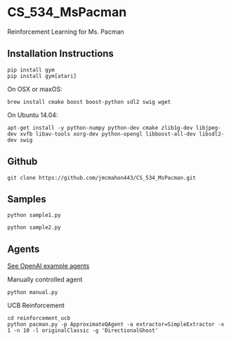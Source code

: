 # CS_534_MsPacman
Reinforcement Learning for Ms. Pacman

## Installation Instructions
```
pip install gym
pip install gym[atari]
```

On OSX or maxOS:
```
brew install cmake boost boost-python sdl2 swig wget
```

On Ubuntu 14.04:
```
apt-get install -y python-numpy python-dev cmake zlib1g-dev libjpeg-dev xvfb libav-tools xorg-dev python-opengl libboost-all-dev libsdl2-dev swig
```

## Github
```
git clone https://github.com/jmcmahon443/CS_534_MsPacman.git
```

## Samples
```
python sample1.py
```
```
python sample2.py
```

## Agents
[See OpenAI example agents](https://github.com/openai/gym/tree/master/examples/agents)

Manually controlled agent
```
python manual.py
```

UCB Reinforcement
```
cd reinforcement_ucb
python pacman.py -p ApproximateQAgent -a extractor=SimpleExtractor -x 1 -n 10 -l originalClassic -g 'DirectionalGhost'
```
